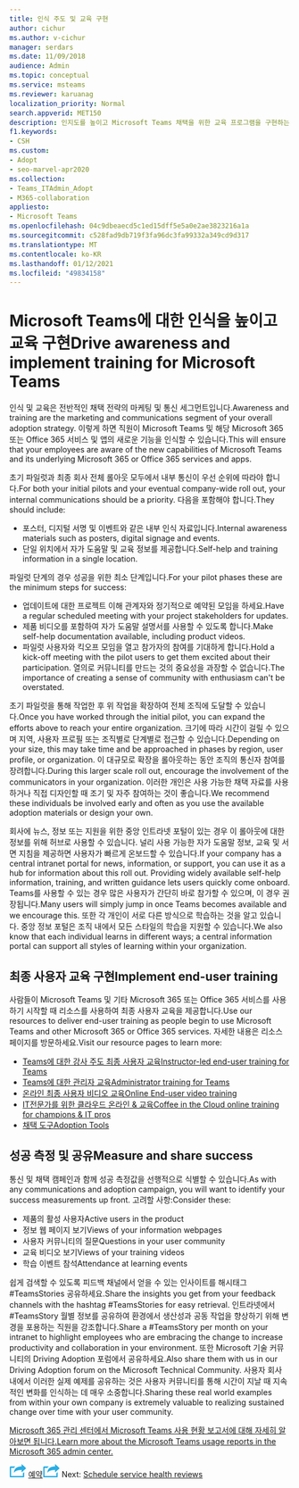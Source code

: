 ```yaml
---
title: 인식 주도 및 교육 구현
author: cichur
ms.author: v-cichur
manager: serdars
ms.date: 11/09/2018
audience: Admin
ms.topic: conceptual
ms.service: msteams
ms.reviewer: karuanag
localization_priority: Normal
search.appverid: MET150
description: 인지도를 높이고 Microsoft Teams 채택을 위한 교육 프로그램을 구현하는 방법에 대해 자세히 배워야 합니다.
f1.keywords:
- CSH
ms.custom:
- Adopt
- seo-marvel-apr2020
ms.collection:
- Teams_ITAdmin_Adopt
- M365-collaboration
appliesto:
- Microsoft Teams
ms.openlocfilehash: 04c9dbeaecd5c1ed15dff5e5a0e2ae3823216a1a
ms.sourcegitcommit: c528fad9db719f3fa96dc3fa99332a349cd9d317
ms.translationtype: MT
ms.contentlocale: ko-KR
ms.lasthandoff: 01/12/2021
ms.locfileid: "49834158"
---
```

# <a name="drive-awareness-and-implement-training-for-microsoft-teams"></a><span data-ttu-id="59bce-103">Microsoft Teams에 대한 인식을 높이고 교육 구현</span><span class="sxs-lookup"><span data-stu-id="59bce-103">Drive awareness and implement training for Microsoft Teams</span></span>

<span data-ttu-id="59bce-104">인식 및 교육은 전반적인 채택 전략의 마케팅 및 통신 세그먼트입니다.</span><span class="sxs-lookup"><span data-stu-id="59bce-104">Awareness and training are the marketing and communications segment of your overall adoption strategy.</span></span> <span data-ttu-id="59bce-105">이렇게 하면 직원이 Microsoft Teams 및 해당 Microsoft 365 또는 Office 365 서비스 및 앱의 새로운 기능을 인식할 수 있습니다.</span><span class="sxs-lookup"><span data-stu-id="59bce-105">This will ensure that your employees are aware of the new capabilities of Microsoft Teams and its underlying Microsoft 365 or Office 365 services and apps.</span></span>
   
<span data-ttu-id="59bce-106">초기 파일럿과 최종 회사 전체 롤아웃 모두에서 내부 통신이 우선 순위에 따라야 합니다.</span><span class="sxs-lookup"><span data-stu-id="59bce-106">For both your initial pilots and your eventual company-wide roll out, your internal communications should be a priority.</span></span> <span data-ttu-id="59bce-107">다음을 포함해야 합니다.</span><span class="sxs-lookup"><span data-stu-id="59bce-107">They should include:</span></span>

- <span data-ttu-id="59bce-108">포스터, 디지털 서명 및 이벤트와 같은 내부 인식 자료입니다.</span><span class="sxs-lookup"><span data-stu-id="59bce-108">Internal awareness materials such as posters, digital signage and events.</span></span>
- <span data-ttu-id="59bce-109">단일 위치에서 자가 도움말 및 교육 정보를 제공합니다.</span><span class="sxs-lookup"><span data-stu-id="59bce-109">Self-help and training information in a single location.</span></span>

<span data-ttu-id="59bce-110">파일럿 단계의 경우 성공을 위한 최소 단계입니다.</span><span class="sxs-lookup"><span data-stu-id="59bce-110">For your pilot phases these are the minimum steps for success:</span></span>

- <span data-ttu-id="59bce-111">업데이트에 대한 프로젝트 이해 관계자와 정기적으로 예약된 모임을 하세요.</span><span class="sxs-lookup"><span data-stu-id="59bce-111">Have a regular scheduled meeting with your project stakeholders for updates.</span></span>
- <span data-ttu-id="59bce-112">제품 비디오를 포함하여 자가 도움말 설명서를 사용할 수 있도록 합니다.</span><span class="sxs-lookup"><span data-stu-id="59bce-112">Make self-help documentation available, including product videos.</span></span>
- <span data-ttu-id="59bce-113">파일럿 사용자와 킥오프 모임을 열고 참가자의 참여를 기대하게 합니다.</span><span class="sxs-lookup"><span data-stu-id="59bce-113">Hold a kick-off meeting with the pilot users to get them excited about their participation.</span></span> <span data-ttu-id="59bce-114">열의로 커뮤니티를 만드는 것의 중요성을 과장할 수 없습니다.</span><span class="sxs-lookup"><span data-stu-id="59bce-114">The importance of creating a sense of community with enthusiasm can't be overstated.</span></span>

<span data-ttu-id="59bce-115">초기 파일럿을 통해 작업한 후 위 작업을 확장하여 전체 조직에 도달할 수 있습니다.</span><span class="sxs-lookup"><span data-stu-id="59bce-115">Once you have worked through the initial pilot, you can expand the efforts above to reach your entire organization.</span></span> <span data-ttu-id="59bce-116">크기에 따라 시간이 걸릴 수 있으며 지역, 사용자 프로필 또는 조직별로 단계별로 접근할 수 있습니다.</span><span class="sxs-lookup"><span data-stu-id="59bce-116">Depending on your size, this may take time and be approached in phases by region, user profile, or organization.</span></span> <span data-ttu-id="59bce-117">이 대규모로 확장을 롤아웃하는 동안 조직의 통신자 참여를 장려합니다.</span><span class="sxs-lookup"><span data-stu-id="59bce-117">During this larger scale roll out, encourage the involvement of the communicators in your organization.</span></span> <span data-ttu-id="59bce-118">이러한 개인은 사용 가능한 채택 자료를 사용하거나 직접 디자인할 때 조기 및 자주 참여하는 것이 좋습니다.</span><span class="sxs-lookup"><span data-stu-id="59bce-118">We recommend these individuals be involved early and often as you use the available adoption materials or design your own.</span></span>

<span data-ttu-id="59bce-119">회사에 뉴스, 정보 또는 지원을 위한 중앙 인트라넷 포털이 있는 경우 이 롤아웃에 대한 정보를 위해 허브로 사용할 수 있습니다. 널리 사용 가능한 자가 도움말 정보, 교육 및 서면 지침을 제공하면 사용자가 빠르게 온보드할 수 있습니다.</span><span class="sxs-lookup"><span data-stu-id="59bce-119">If your company has a central intranet portal for news, information, or support, you can use it as a hub for information about this roll out. Providing widely available self-help information, training, and written guidance lets users quickly come onboard.</span></span> <span data-ttu-id="59bce-120">Teams를 사용할 수 있는 경우 많은 사용자가 간단히 바로 참가할 수 있으며, 이 경우 권장됩니다.</span><span class="sxs-lookup"><span data-stu-id="59bce-120">Many users will simply jump in once Teams becomes available and we encourage this.</span></span> <span data-ttu-id="59bce-121">또한 각 개인이 서로 다른 방식으로 학습하는 것을 알고 있습니다. 중앙 정보 포털은 조직 내에서 모든 스타일의 학습을 지원할 수 있습니다.</span><span class="sxs-lookup"><span data-stu-id="59bce-121">We also know that each individual learns in different ways; a central information portal can support all styles of learning within your organization.</span></span>

## <a name="implement-end-user-training"></a><span data-ttu-id="59bce-122">최종 사용자 교육 구현</span><span class="sxs-lookup"><span data-stu-id="59bce-122">Implement end-user training</span></span>

<span data-ttu-id="59bce-123">사람들이 Microsoft Teams 및 기타 Microsoft 365 또는 Office 365 서비스를 사용하기 시작할 때 리소스를 사용하여 최종 사용자 교육을 제공합니다.</span><span class="sxs-lookup"><span data-stu-id="59bce-123">Use our resources to deliver end-user training as people begin to use Microsoft Teams and other Microsoft 365 or Office 365 services.</span></span> <span data-ttu-id="59bce-124">자세한 내용은 리소스 페이지를 방문하세요.</span><span class="sxs-lookup"><span data-stu-id="59bce-124">Visit our resource pages to learn more:</span></span>

- [<span data-ttu-id="59bce-125">Teams에 대한 강사 주도 최종 사용자 교육</span><span class="sxs-lookup"><span data-stu-id="59bce-125">Instructor-led end-user training for Teams</span></span>](instructor-led-training-teams-landing-page.yml)
- [<span data-ttu-id="59bce-126">Teams에 대한 관리자 교육</span><span class="sxs-lookup"><span data-stu-id="59bce-126">Administrator training for Teams</span></span>](itadmin-readiness.md)
- [<span data-ttu-id="59bce-127">온라인 최종 사용자 비디오 교육</span><span class="sxs-lookup"><span data-stu-id="59bce-127">Online End-user video training</span></span>](https://support.office.com/article/microsoft-teams-video-training-4f108e54-240b-4351-8084-b1089f0d21d7)
- [<span data-ttu-id="59bce-128">IT전문가를 위한 클라우드 온라인 & 교육</span><span class="sxs-lookup"><span data-stu-id="59bce-128">Coffee in the Cloud online training for champions & IT pros</span></span>](https://aka.ms/CoffeeintheCloud) 
- [<span data-ttu-id="59bce-129">채택 도구</span><span class="sxs-lookup"><span data-stu-id="59bce-129">Adoption Tools</span></span>](https://aka.ms/O365AdoptionTools)

## <a name="measure-and-share-success"></a><span data-ttu-id="59bce-130">성공 측정 및 공유</span><span class="sxs-lookup"><span data-stu-id="59bce-130">Measure and share success</span></span>

<span data-ttu-id="59bce-131">통신 및 채택 캠페인과 함께 성공 측정값을 선행적으로 식별할 수 있습니다.</span><span class="sxs-lookup"><span data-stu-id="59bce-131">As with any communications and adoption campaign, you will want to identify your success measurements up front.</span></span> <span data-ttu-id="59bce-132">고려할 사항:</span><span class="sxs-lookup"><span data-stu-id="59bce-132">Consider these:</span></span>

- <span data-ttu-id="59bce-133">제품의 활성 사용자</span><span class="sxs-lookup"><span data-stu-id="59bce-133">Active users in the product</span></span>
- <span data-ttu-id="59bce-134">정보 웹 페이지 보기</span><span class="sxs-lookup"><span data-stu-id="59bce-134">Views of your information webpages</span></span>
- <span data-ttu-id="59bce-135">사용자 커뮤니티의 질문</span><span class="sxs-lookup"><span data-stu-id="59bce-135">Questions in your user community</span></span>
- <span data-ttu-id="59bce-136">교육 비디오 보기</span><span class="sxs-lookup"><span data-stu-id="59bce-136">Views of your training videos</span></span>
- <span data-ttu-id="59bce-137">학습 이벤트 참석</span><span class="sxs-lookup"><span data-stu-id="59bce-137">Attendance at learning events</span></span>

<span data-ttu-id="59bce-138">쉽게 검색할 수 있도록 피드백 채널에서 얻을 수 있는 인사이트를 해시태그 #TeamsStories 공유하세요.</span><span class="sxs-lookup"><span data-stu-id="59bce-138">Share the insights you get from your feedback channels with the hashtag #TeamsStories for easy retrieval.</span></span> <span data-ttu-id="59bce-139">인트라넷에서 #TeamsStory 월별 정보를 공유하여 환경에서 생산성과 공동 작업을 향상하기 위해 변경을 포용하는 직원을 강조합니다.</span><span class="sxs-lookup"><span data-stu-id="59bce-139">Share a #TeamsStory per month on your intranet to highlight employees who are embracing the change to increase productivity and collaboration in your environment.</span></span> <span data-ttu-id="59bce-140">또한 Microsoft 기술 커뮤니티의 Driving Adoption 포럼에서 공유하세요.</span><span class="sxs-lookup"><span data-stu-id="59bce-140">Also share them with us in our Driving Adoption forum on the Microsoft Technical Community.</span></span> <span data-ttu-id="59bce-141">사용자 회사 내에서 이러한 실제 예제를 공유하는 것은 사용자 커뮤니티를 통해 시간이 지날 때 지속적인 변화를 인식하는 데 매우 소중합니다.</span><span class="sxs-lookup"><span data-stu-id="59bce-141">Sharing these real world examples from within your own company is extremely valuable to realizing sustained change over time with your user community.</span></span>

[<span data-ttu-id="59bce-142">Microsoft 365 관리 센터에서 Microsoft Teams 사용 현황 보고서에 대해 자세히 알아보면 됩니다.</span><span class="sxs-lookup"><span data-stu-id="59bce-142">Learn more about the Microsoft Teams usage reports in the Microsoft 365 admin center.</span></span>](teams-activity-reports.md)

<span data-ttu-id="59bce-143">![다음 단계를 표시하는 아이콘: 서비스 상태 검토 ](media/teams-adoption-next-icon.png) [예약](teams-adoption-schedule-service-health-reviews.md)</span><span class="sxs-lookup"><span data-stu-id="59bce-143">![An icon depicting the next steps](media/teams-adoption-next-icon.png) Next: [Schedule service health reviews](teams-adoption-schedule-service-health-reviews.md)</span></span>
